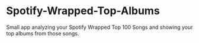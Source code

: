 # Spotify-Wrapped-Top-Albums
Small app analyzing your Spotify Wrapped Top 100 Songs and showing your top albums from those songs.
